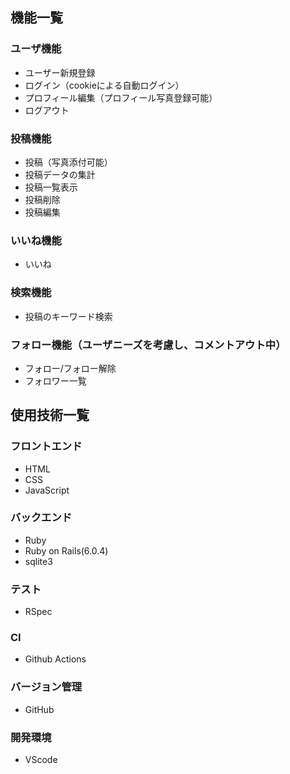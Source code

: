 ## 機能一覧
 ### ユーザ機能
  - ユーザー新規登録
  - ログイン（cookieによる自動ログイン）
  - プロフィール編集（プロフィール写真登録可能）
  - ログアウト
 ### 投稿機能
  - 投稿（写真添付可能）
  - 投稿データの集計
  - 投稿一覧表示
  - 投稿削除
  - 投稿編集
 ### いいね機能
  - いいね
 ### 検索機能
  - 投稿のキーワード検索
 ### フォロー機能（ユーザニーズを考慮し、コメントアウト中）
  - フォロー/フォロー解除
  - フォロワー一覧

## 使用技術一覧
  ### フロントエンド
  - HTML
  - CSS
  - JavaScript

  ### バックエンド
  - Ruby
  - Ruby on Rails(6.0.4)
  - sqlite3

  ### テスト
  - RSpec

  ### CI
  - Github Actions

  ### バージョン管理
  - GitHub

  ### 開発環境
  - VScode
